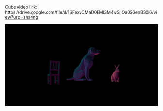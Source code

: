 Cube video link: https://drive.google.com/file/d/1SFexyCMaD0EMl3M4wSljOa0S6enB3Xi6/view?usp=sharing

![alt text](model-photo.png "model-photo")
